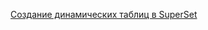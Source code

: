 [Создание динамических таблиц в SuperSet](https://habr.com/ru/companies/magnit/articles/869924/)   
